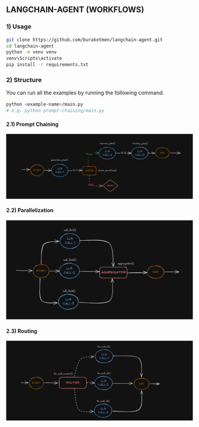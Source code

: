 ## LANGCHAIN-AGENT (WORKFLOWS)

### 1) Usage

```bash
git clone https://github.com/buraketmen/langchain-agent.git
cd langchain-agent
python -m venv venv
venv\Scripts\activate
pip install -r requirements.txt
```

### 2) Structure

You can run all the examples by running the following command.

```bash
python <example-name>/main.py
# e.g. python prompt-chaining/main.py
```

#### 2.1) Prompt Chaining

![Promp-chaining Flow](./prompt-chaining/flow.png)

#### 2.2) Parallelization

![Parallelization Flow](./parallelization/flow.png)

#### 2.3) Routing

![Routing Flow](./routing/flow.png)
